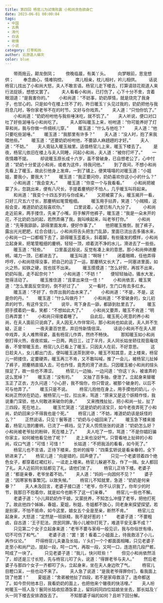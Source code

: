 ```yaml
---
title: 第四回 杨官儿为试情败露 小和尚贪色欲身亡
date: 2023-06-01 00:00:04
tags: 
 - 中国
 - 古典
 - 清代
 - 白话
 - 艳情
 - 小说
category: 灯草和尚
author: 云游道人编次
color: blue
---
```

　　带雨拖云，颠龙倒凤；
　　傍晚临晨，有美丫头。
　　向梦眼前，思宠想供；
　　奉念曲心，情难钩控。
　　席儿相亲，枕儿相衬，衿儿相供。
　　话说杨官儿找出了小和尚大怒，夫人不敢言语。杨官儿走下楼去，打算请琼花观道人来行法捉妖，想想又罢了。
　　夫人看看小和尚，已打伤了，心下十分不舍，含着眼泪道：“是我害你的。”
　　小和尚道：“不妨事，奶奶厚情，就是烧完了我身子，也甘心的。只是如今在楼上住不了的，昨日暖玉丫头见过我的，奶奶把他与我将息几时，等你家老爷不在的时节，又好与你戏弄。”
　　夫人道：“只怕你饥了。”
　　小和尚道：“奶奶吩咐他与我些唾沫吃，就不饥了。”
　　夫人听说，便口对口吐了好些涎唾与小和尚吃了。
　　夫人即叫暖玉上来，吩咐道：“你可能养好了灯草和尚，我与你做一件绸袄儿穿。”
　　暖玉道：“什么与他吃？”
　　夫人道：“他只要吃些涎唾。”
　　暖玉道：“我那里有许多？”
　　夫人道：“没人时，抱了来我喂他些。”
　　暖玉道：“还要奶奶吩咐他，不要舔人麻趐趐的才好。”
　　夫人道：“不妨。”
　　夫人竟钻入暖玉袖里。适值杨官儿上来，暖玉下楼去了。
　　是夜，杨官儿依旧在楼上与夫人同睡，问起小和尚，夫人道：“被你打坏了。”
　　一夜情趣不提。
　　却说暖玉原长成十六岁，虽不曾破身，已自想老公了，心中忖道：“奶奶十分爱这小和尚，或者为这件，待我问他。”
　　到了夜间，不想小和尚先看上了暖玉，故此引他身上发痒，一到了铺上，便笑嘻嘻的对暖玉道：“小姐姐，要我小，要我大？”
　　暖玉道：“我正要问你，奶奶喜欢你这小小的什么？”
　　小和尚道：“我会变大。”
　　暖玉道：“你变一个与我看看。”
　　小和尚把被蒙了头，忽跳出来，便有八尺长，手提着麈柄好不怕人，几乎暖玉叫将起来。
　　和尚道：“我变个十四五岁的与你成亲。”
　　又把被蒙了头，暖玉揭开一看，只好三尺五六寸长，那麈柄如笔管粗细。
　　暖玉用手拈弄，笑道：“小贼精，这般会变，难道奶奶这般喜欢你。”
　　口里说着，心里已有八九分了。
　　小和尚走近前来，两手搂住，先亲了小嘴，将手解开他裤子，暖玉道：“我是一朵未开的花，不比奶奶当的起，若然弄痛了我，我叫唤起来，叫老爷打你。”
　　小和尚道：“先等我舔舔，舔得里面发痒，便好作事了。”
　　他把暖玉推倒，脱了裤子，露出光光肥肥，红合合缝儿，小和尚将舌头把生门乱舔，里面已流出去多骚水来，小和尚一口一口都咽下去了，舔得暖玉歪着头，斜着脚，有些骚发的模样，小和尚立起身来，把笔管粗细的麈柄，轻轻一顶，顺着流不净的水儿，滑进去了一些些。
　　暖玉道：“轻些。”
　　口里虽这般说，反觉有凑上来的意思。那小和尚伸进麈柄，竭力一顶，已都进去了。
　　暖玉叫道：“啊呀！”
　　闭着眼睛，任他弄得哼哼，小和尚晓得没事，把自己的运了一运，那麈柄又长大了，一同塞进里面，如火之热，如铁之硬，拔也拔不出来。
　　暖玉摸摸道：“怎么好熨，再拔不出来，奶奶叫我，走不起奈何？”
　　小和尚道：“不妨！”
　　便轻轻抽动，骚水大发，觉得活动了。
　　暖玉推住道：“且拿出来住一住！”
　　小和尚依言，暖玉笑道：“怎么里面反空空的，倒不好过了。”
　　又一看时，生门口有去多红水。
　　暖玉道：“不好了，你弄出我的血水来了。”
　　小和尚道：“不是，不是，这是你的丹。“
　　暖玉道：“什么叫做丹？”
　　小和尚道：“不曾破身的，女儿初弄的时节，有这件宝贝。”
　　说毕，弯下身去一舔，都舔到肚里去了。
　　暖玉把手摸着奶一看，笑都：“不想如此大了。”
　　小和尚又要弄，暖玉不肯道：“明日再弄罢！”
　　小和尚只得搂着睡了。
　　自此后，暖玉死心死意的养小和尚，在夫人面前只说病了。夫人因无人作伴常问，那小和尚也如此说，夫人并不生疑，正是：
　　一夜夫妻百世恩，弃旧怜新情倍深。
　　话说小和尚不在夫人房中戏弄，夫人难熬得紧，虽有杨官儿作弄，然终不畅快。
　　那知暖玉如小和尚倒打得火热，夜夜欢娱。一日两，两日三，过了半月，夫人同长姑坐轿往观音庵烧香，不曾带暖玉去，杨官儿久已看上了暖玉，只因夫人在前，不好意思。
　　这日趁夫人，女儿都出门去，便叫暖玉送茶到房中，暖玉不知其意，走上楼来，杨官儿一把搂住，定要硬弄。暖玉再三不肯，又不敢叫喊，推了一会儿，被杨官儿扯掉了裤子，把麈柄直插入去，可也作怪，竟秃的滑了进去。只因暖玉被小和尚的揎头揎足了，故一些也不滞涩。
　　杨官儿一边抽，一边问道：“你这丫头，被谁弄的这么宽绰？”
　　暖玉道：“没有的。”
　　又抽了百多抽，便泄了。立起身来替暖玉正了正衣，方久问道：“小心肝，我不恼你，你只管说，被那个破身的，以后不可与他弄了。”
　　暖玉只是不说。
　　杨官儿抱他在身上，用手摸他的奶儿，小和尚正然伏在奶边，被杨官儿一拉，拉出来，骂道：“原来又是这个妖精作怪，我说重门深锁，他人何敢进来破你的身。”
　　又来拽拽扯扯，把小和尚一扯，扯了三四段，死在地上。
　　暖玉忙哭道：“这是奶奶的活宝贝，如今老夜弄死了小和尚，奶奶回来少不得我也是个死。”
　　杨官儿道：“不妨，难道奶奶该是妖怪的么？”
　　正然说话，只见丫鬟等道：“奶奶与小姐回来了。”
　　暖玉急下楼来接着，杨官儿泄的麈柄，已流了一裤裆，见了夫人慌慌张张的说道：“奶奶怎么好？小和尚被老爷扯的粉碎，死在楼上了。”
　　夫人吃了一惊，骂道：“不是你娼妇骗你家主，如何被他看见他了呢？”
　　走上来也没好气，只管看地上扯碎的小和尚，叹口气道：“可惜！可惜！”
　　长姑道：“不把我活的看看，如今死了。”
　　杨官儿也不言语，正待下楼来，忽听的报导：“四乘玄轿说是看亲眷的，全下轿进来了。”
　　杨官儿道：“向是错的，回声便了。”
　　只见一个老婆领着四个绝色女子，都穿着红裙红衫，一迳走上楼来。杨官儿躲避不及，作了一揖。女人都回了礼。夫人近前同长姑都见了礼，请他们坐了。
　　杨官儿正待下楼。老婆子道：“都是亲眷，老爷坐着不妨。”
　　夫人道：“妈妈一向因何不见？”
　　婆子道：“因寒家有事繁冗。以致失候。”
　　杨官儿不知就里，急道：“奶奶是何亲眷？”
　　夫人未及回言，老婆子接口道：“老爷，你不认识我了，你年少的时节，我那日不抱着你，就是如今也断不了这一们亲眷。”
　　杨官儿一些也不解。
　　老婆子道：“小儿拜奶奶作干娘，又蒙抚养，不知怎么冲撞了老爷，把他打死了。故此他四个姊姊，春姐，夏姐，秋姐，冬姐都不放心，同老身来探望探望。若是别家，不怕不抵命，如今这里，娘女五个全是至亲，断然不肯。”
　　杨官儿立起身来，大怒道：“定然是一班妖精，我不是好惹的！”
　　老婆子道：“不要粗卤，自古道：‘王子犯法，庶民同罪。’我小儿被你打死了，难道平安无事不成？”
　　只见第二个女子立起身来道：“老爷不要与家母一般见识，我与你俗世有缘，切不可伤了和气。”
　　老婆子道：“罢！罢！看着二小姐面上，待我救活了小儿，再作仪论。”
　　吓得杨官儿夫妻及长姑，丫头们一个个都面面相睹，只见老婆子走至小和尚尸边，提起一段，呵一口气，再取一段，又呵一口，连连把几段尸骸，呵成了一块了。
　　只见老婆子道：“我儿，快兴旺些！”
　　但见小和尚依然活了，却还是三寸长短，先与杨官儿叩了头，说道：“得罪老爷与夫人。”
　　然后老婆子与那四个女子一齐都叩了头，立起身来，坐在夫人身边吹了气。
　　杨官儿目瞪口呆，一些也动不来了。
　　夫人急了说道：“是我老爷得罪你们，看我面上饶了他罢！”
　　夏姐道：“舍弟被他扯了四段，若不是家母救活了，连命都送了。如今奈何他本日，我看奶奶的面上，也把他来个辙夜的快活哩。”
　　夫人吩咐暖玉一班人及丫鬟同长姑收拾酒饭拿上，留妈妈同四位姑娘坐坐去，那长姑及丫头一同下楼去安排酒饭去了。
　　不知那婆子端的如何？且听下回分解。